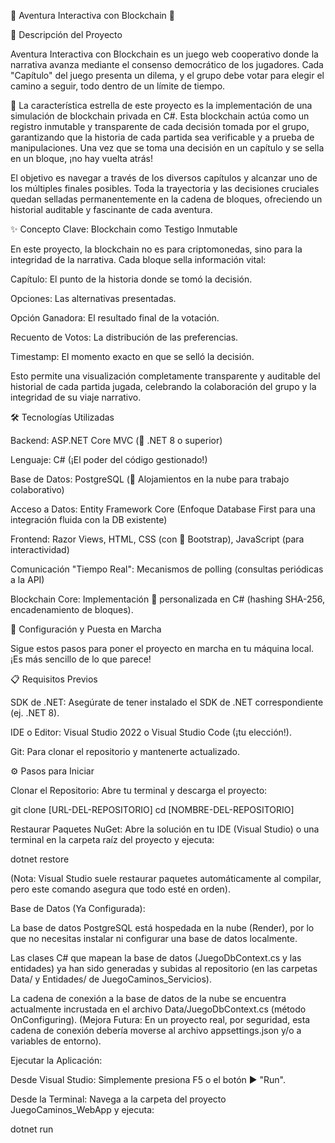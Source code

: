 🚀 Aventura Interactiva con Blockchain 🔗

📝 Descripción del Proyecto

Aventura Interactiva con Blockchain es un juego web cooperativo donde la narrativa avanza mediante el consenso democrático de los jugadores. Cada "Capítulo" del juego presenta un dilema, y el grupo debe votar para elegir el camino a seguir, todo dentro de un límite de tiempo.

🌟 La característica estrella de este proyecto es la implementación de una simulación de blockchain privada en C#. Esta blockchain actúa como un registro inmutable y transparente de cada decisión tomada por el grupo, garantizando que la historia de cada partida sea verificable y a prueba de manipulaciones. Una vez que se toma una decisión en un capítulo y se sella en un bloque, ¡no hay vuelta atrás!

El objetivo es navegar a través de los diversos capítulos y alcanzar uno de los múltiples finales posibles. Toda la trayectoria y las decisiones cruciales quedan selladas permanentemente en la cadena de bloques, ofreciendo un historial auditable y fascinante de cada aventura.

✨ Concepto Clave: Blockchain como Testigo Inmutable

En este proyecto, la blockchain no es para criptomonedas, sino para la integridad de la narrativa. Cada bloque sella información vital:

Capítulo: El punto de la historia donde se tomó la decisión.

Opciones: Las alternativas presentadas.

Opción Ganadora: El resultado final de la votación.

Recuento de Votos: La distribución de las preferencias.

Timestamp: El momento exacto en que se selló la decisión.

Esto permite una visualización completamente transparente y auditable del historial de cada partida jugada, celebrando la colaboración del grupo y la integridad de su viaje narrativo.

🛠️ Tecnologías Utilizadas

Backend: ASP.NET Core MVC (🎉 .NET 8 o superior)

Lenguaje: C# (¡El poder del código gestionado!)

Base de Datos: PostgreSQL (🐘 Alojamientos en la nube para trabajo colaborativo)

Acceso a Datos: Entity Framework Core (Enfoque Database First para una integración fluida con la DB existente)

Frontend: Razor Views, HTML, CSS (con 💅 Bootstrap), JavaScript (para interactividad)

Comunicación "Tiempo Real": Mecanismos de polling (consultas periódicas a la API)

Blockchain Core: Implementación 📝 personalizada en C# (hashing SHA-256, encadenamiento de bloques).

🚀 Configuración y Puesta en Marcha

Sigue estos pasos para poner el proyecto en marcha en tu máquina local. ¡Es más sencillo de lo que parece!

📋 Requisitos Previos

SDK de .NET: Asegúrate de tener instalado el SDK de .NET correspondiente (ej. .NET 8).

IDE o Editor: Visual Studio 2022 o Visual Studio Code (¡tu elección!).

Git: Para clonar el repositorio y mantenerte actualizado.

⚙️ Pasos para Iniciar

Clonar el Repositorio:
Abre tu terminal y descarga el proyecto:

git clone [URL-DEL-REPOSITORIO]
cd [NOMBRE-DEL-REPOSITORIO]


Restaurar Paquetes NuGet:
Abre la solución en tu IDE (Visual Studio) o una terminal en la carpeta raíz del proyecto y ejecuta:

dotnet restore


(Nota: Visual Studio suele restaurar paquetes automáticamente al compilar, pero este comando asegura que todo esté en orden).

Base de Datos (Ya Configurada):

La base de datos PostgreSQL está hospedada en la nube (Render), por lo que no necesitas instalar ni configurar una base de datos localmente.

Las clases C# que mapean la base de datos (JuegoDbContext.cs y las entidades) ya han sido generadas y subidas al repositorio (en las carpetas Data/ y Entidades/ de JuegoCaminos_Servicios).

La cadena de conexión a la base de datos de la nube se encuentra actualmente incrustada en el archivo Data/JuegoDbContext.cs (método OnConfiguring).
(Mejora Futura: En un proyecto real, por seguridad, esta cadena de conexión debería moverse al archivo appsettings.json y/o a variables de entorno).

Ejecutar la Aplicación:

Desde Visual Studio: Simplemente presiona F5 o el botón ▶️ "Run".

Desde la Terminal: Navega a la carpeta del proyecto JuegoCaminos_WebApp y ejecuta:

dotnet run
